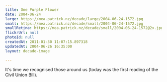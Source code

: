 ```yaml
---
title: One Purple Flower
date: 2004-06-24
large: https://mea.patrick.nz/decade/large/2004-06-24-1572.jpg
small: https://mea.patrick.nz/decade/small/2004-06-24-1572.jpg
smallRetina: https://mea.patrick.nz/decade/small/2004-06-24-1572@2x.jpg
flickrUrl: null
photoId: null
createdAt: 2011-01-30 11:07:15.897318
updatedAt: 2004-06-26 16:35:00
layout: decade-image

---
```

It's time we recognised those around us (today was the first reading of the Civil Union Bill).
